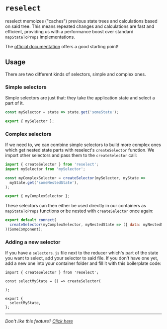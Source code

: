 # `reselect`

reselect memoizes ("caches") previous state trees and calculations based on said
tree. This means repeated changes and calculations are fast and efficient,
providing us with a performance boost over standard `mapStateToProps`
implementations.

The [official documentation](https://github.com/reactjs/reselect)
offers a good starting point!

## Usage

There are two different kinds of selectors, simple and complex ones.

### Simple selectors

Simple selectors are just that: they take the application state and select a
part of it.

```javascript
const mySelector = state => state.get('someState');

export { mySelector };
```

### Complex selectors

If we need to, we can combine simple selectors to build more complex ones which
get nested state parts with reselect's `createSelector` function. We import other
selectors and pass them to the `createSelector` call:

```javascript
import { createSelector } from 'reselect';
import mySelector from 'mySelector';

const myComplexSelector = createSelector(mySelector, myState =>
  myState.get('someNestedState'),
);

export { myComplexSelector };
```

These selectors can then either be used directly in our containers as
`mapStateToProps` functions or be nested with `createSelector` once again:

```javascript
export default connect(
  createSelector(myComplexSelector, myNestedState => ({ data: myNestedState })),
)(SomeComponent);
```

### Adding a new selector

If you have a `selectors.js` file next to the reducer which's part of the state
you want to select, add your selector to said file. If you don't have one yet,
add a new one into your container folder and fill it with this boilerplate code:

```JS
import { createSelector } from 'reselect';

const selectMyState = () => createSelector(

);

export {
  selectMyState,
};
```

---

_Don't like this feature? [Click here](remove.md)_

